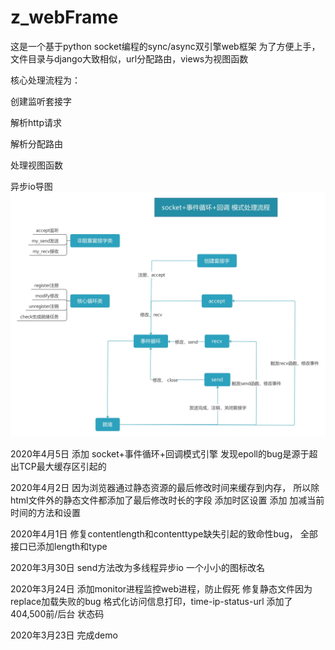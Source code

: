 # z_webFrame

这是一个基于python socket编程的sync/async双引擎web框架
为了方便上手，文件目录与django大致相似，url分配路由，views为视图函数


核心处理流程为：


创建监听套接字

解析http请求

解析分配路由

处理视图函数

异步io导图
![导图](https://github.com/zhaoxinyuan996/z_webFrame/blob/master/MindMapping/socket%2B%E4%BA%8B%E4%BB%B6%E5%BE%AA%E7%8E%AF%2B%E5%9B%9E%E8%B0%83%20%E6%A8%A1%E5%BC%8F%E5%A4%84%E7%90%86%E6%B5%81%E7%A8%8Bmin.jpg)

2020年4月5日
添加 socket+事件循环+回调模式引擎
发现epoll的bug是源于超出TCP最大缓存区引起的

2020年4月2日
因为浏览器通过静态资源的最后修改时间来缓存到内存，
所以除html文件外的静态文件都添加了最后修改时长的字段
添加时区设置
添加 加减当前时间的方法和设置

2020年4月1日
修复contentlength和contenttype缺失引起的致命性bug，
全部接口已添加length和type

2020年3月30日
send方法改为多线程异步io
一个小小的图标改名

2020年3月24日
添加monitor进程监控web进程，防止假死
修复静态文件因为replace加载失败的bug
格式化访问信息打印，time-ip-status-url
添加了404,500前/后台 状态码

2020年3月23日
完成demo

